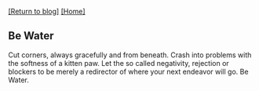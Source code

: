 [\[Return to blog\]](index.md) [\[Home\]](../index.md)

## Be Water

Cut corners, always gracefully and from beneath. Crash into problems with the softness of a kitten paw.
Let the so called negativity, rejection or blockers to be merely a redirector of where your next endeavor
will go. Be Water.

